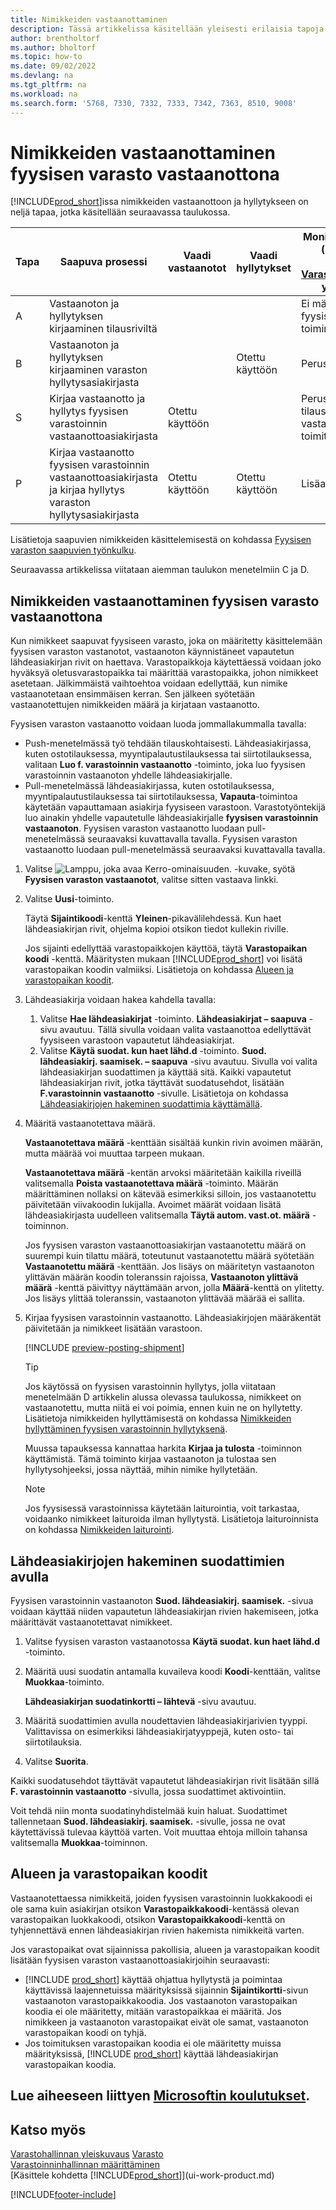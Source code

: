 ```yaml
---
title: Nimikkeiden vastaanottaminen
description: Tässä artikkelissa käsitellään yleisesti erilaisia tapoja vastaanottaa nimikkeitä fyysisessä varastossa fyysisen varaston vastaanottona.
author: brentholtorf
ms.author: bholtorf
ms.topic: how-to
ms.date: 09/02/2022
ms.devlang: na
ms.tgt_pltfrm: na
ms.workload: na
ms.search.form: '5768, 7330, 7332, 7333, 7342, 7363, 8510, 9008'
---
```

# <a name="receive-items-with-warehouse-receipts"></a>Nimikkeiden vastaanottaminen fyysisen varasto vastaanottona

[!INCLUDE[prod_short](includes/prod_short.md)]issa nimikkeiden vastaanottoon ja hyllytykseen on neljä tapaa, jotka käsitellään seuraavassa taulukossa.

|Tapa|Saapuva prosessi|Vaadi vastaanotot|Vaadi hyllytykset|Monimutkaisuustaso (lisätietoja on kohdassa [Varastoinninhallinnan yleiskatsaus](design-details-warehouse-management.md))|  
|------------|---------------------|--------------|----------------|------------|  
|A|Vastaanoton ja hyllytyksen kirjaaminen tilausriviltä|||Ei määritettyä fyysisen varaston toimintaa.|  
|B|Vastaanoton ja hyllytyksen kirjaaminen varaston hyllytysasiakirjasta||Otettu käyttöön|Perus: tilauksittain.|  
|S|Kirjaa vastaanotto ja hyllytys fyysisen varastoinnin vastaanottoasiakirjasta|Otettu käyttöön||Perus: useiden tilausten konsolidoitu vastaanoton ja toimituksen kirjaus.|  
|P|Kirjaa vastaanotto fyysisen varastoinnin vastaanottoasiakirjasta ja kirjaa hyllytys varaston hyllytysasiakirjasta|Otettu käyttöön|Otettu käyttöön|Lisäasetukset|  

Lisätietoja saapuvien nimikkeiden käsittelemisestä on kohdassa [Fyysisen varaston saapuvien työnkulku](design-details-inbound-warehouse-flow.md).

Seuraavassa artikkelissa viitataan aiemman taulukon menetelmiin C ja D.

## <a name="receive-items-with-a-warehouse-receipt"></a>Nimikkeiden vastaanottaminen fyysisen varasto vastaanottona

Kun nimikkeet saapuvat fyysiseen varasto, joka on määritetty käsittelemään fyysisen varaston vastanotot, vastaanoton käynnistäneet vapautetun lähdeasiakirjan rivit on haettava. Varastopaikkoja käytettäessä voidaan joko hyväksyä oletusvarastopaikka tai määrittää varastopaikka, johon nimikkeet asetetaan. Jälkimmäistä vaihtoehtoa voidaan edellyttää, kun nimike vastaanotetaan ensimmäisen kerran. Sen jälkeen syötetään vastaanotettujen nimikkeiden määrä ja kirjataan vastaanotto.  

Fyysisen varaston vastaanotto voidaan luoda jommallakummalla tavalla:

* Push-menetelmässä työ tehdään tilauskohtaisesti. Lähdeasiakirjassa, kuten ostotilauksessa, myyntipalautustilauksessa tai siirtotilauksessa, valitaan **Luo f. varastoinnin vastaanotto** -toiminto, joka luo fyysisen varastoinnin vastaanoton yhdelle lähdeasiakirjalle.
* Pull-menetelmässä lähdeasiakirjassa, kuten ostotilauksessa, myyntipalautustilauksessa tai siirtotilauksessa, **Vapauta**-toimintoa käytetään vapauttamaan asiakirja fyysiseen varastoon. Varastotyöntekijä luo ainakin yhdelle vapautetulle lähdeasiakirjalle **fyysisen varastoinnin vastaanoton**. Fyysisen varaston vastaanotto luodaan pull-menetelmässä seuraavaksi kuvattavalla tavalla. Fyysisen varaston vastaanotto luodaan pull-menetelmässä seuraavaksi kuvattavalla tavalla.

1. Valitse ![Lamppu, joka avaa Kerro-ominaisuuden.](media/ui-search/search_small.png "Kerro, mitä haluat tehdä") -kuvake, syötä **Fyysisen varaston vastaanotot**, valitse sitten vastaava linkki.  
2. Valitse **Uusi**-toiminto.  

    Täytä **Sijaintikoodi**-kenttä **Yleinen**-pikavälilehdessä. Kun haet lähdeasiakirjan rivit, ohjelma kopioi otsikon tiedot kullekin riville.

    Jos sijainti edellyttää varastopaikkojen käyttöä, täytä **Varastopaikan koodi** -kenttä. Määritysten mukaan [!INCLUDE[prod_short](includes/prod_short.md)] voi lisätä varastopaikan koodin valmiiksi. Lisätietoja on kohdassa [Alueen ja varastopaikan koodit](warehouse-how-receive-items.md#zone-and-bin-codes).  

3. Lähdeasiakirja voidaan hakea kahdella tavalla:

    1. Valitse **Hae lähdeasiakirjat** -toiminto. **Lähdeasiakirjat – saapuva** -sivu avautuu. Tällä sivulla voidaan valita vastaanottoa edellyttävät fyysiseen varastoon vapautetut lähdeasiakirjat.
    2. Valitse **Käytä suodat. kun haet lähd.d** -toiminto. **Suod. lähdeasiakirj. saamisek. – saapuva** -sivu avautuu. Sivulla voi valita lähdeasiakirjan suodattimen ja käyttää sitä. Kaikki vapautetut lähdeasiakirjan rivit, jotka täyttävät suodatusehdot, lisätään **F.varastoinnin vastaanotto** -sivulle. Lisätietoja on kohdassa [Lähdeasiakirjojen hakeminen suodattimia käyttämällä](warehouse-how-receive-items.md#how-to-use-filters-to-get-source-documents).

4. Määritä vastaanotettava määrä.

    **Vastaanotettava määrä** -kenttään sisältää kunkin rivin avoimen määrän, mutta määrää voi muuttaa tarpeen mukaan. 

    **Vastaanotettava määrä** -kentän arvoksi määritetään kaikilla riveillä valitsemalla **Poista vastaanotettava määrä** -toiminto. Määrän määrittäminen nollaksi on kätevää esimerkiksi silloin, jos vastaanotettu päivitetään viivakoodin lukijalla. Avoimet määrät voidaan lisätä lähdeasiakirjasta uudelleen valitsemalla **Täytä autom. vast.ot. määrä** -toiminnon.  

    Jos fyysisen varaston vastaanottoasiakirjan vastaanotettu määrä on suurempi kuin tilattu määrä, toteutunut vastaanotettu määrä syötetään **Vastaanotettu määrä** -kenttään. Jos lisäys on määritetyn vastaanoton ylittävän määrän koodin toleranssin rajoissa, **Vastaanoton ylittävä määrä** -kenttä päivittyy näyttämään arvon, jolla **Määrä**-kenttä on ylitetty. Jos lisäys ylittää toleranssin, vastaanoton ylittävää määrää ei sallita.

5. Kirjaa fyysisen varastoinnin vastaanotto. Lähdeasiakirjojen määräkentät päivitetään ja nimikkeet lisätään varastoon.  

    [!INCLUDE [preview-posting-shipment](includes/preview-posting-shipment.md)]

    > [!TIP]
    > Jos käytössä on fyysisen varastoinnin hyllytys, jolla viitataan menetelmään D artikkelin alussa olevassa taulukossa, nimikkeet on vastaanotettu, mutta niitä ei voi poimia, ennen kuin ne on hyllytetty. Lisätietoja nimikkeiden hyllyttämisestä on kohdassa [Nimikkeiden hyllyttäminen fyysisen varastoinnin hyllytyksenä](warehouse-how-to-put-items-away-with-warehouse-put-aways.md).
    >
    > Muussa tapauksessa kannattaa harkita **Kirjaa ja tulosta** -toiminnon käyttämistä. Tämä toiminto kirjaa vastaanoton ja tulostaa sen hyllytysohjeeksi, jossa näyttää, mihin nimike hyllytetään.

    > [!NOTE]  
    > Jos fyysisessä varastoinnissa käytetään laiturointia, voit tarkastaa, voidaanko nimikkeet laituroida ilman hyllytystä. Lisätietoja laituroinnista on kohdassa [Nimikkeiden laiturointi](warehouse-how-to-cross-dock-items.md).

## <a name="how-to-use-filters-to-get-source-documents"></a>Lähdeasiakirjojen hakeminen suodattimien avulla

Fyysisen varastoinnin vastaanoton **Suod. lähdeasiakirj. saamisek.** -sivua voidaan käyttää niiden vapautetun lähdeasiakirjan rivien hakemiseen, jotka määrittävät vastaanotettavat nimikkeet.

1. Valitse fyysisen varaston vastaanotossa **Käytä suodat. kun haet lähd.d** -toiminto.
2. Määritä uusi suodatin antamalla kuvaileva koodi **Koodi**-kenttään, valitse **Muokkaa**-toiminto.

    **Lähdeasiakirjan suodatinkortti – lähtevä** -sivu avautuu.

3. Määritä suodattimien avulla noudettavien lähdeasiakirjarivien tyyppi. Valittavissa on esimerkiksi lähdeasiakirjatyyppejä, kuten osto- tai siirtotilauksia.
4. Valitse **Suorita**.  

Kaikki suodatusehdot täyttävät vapautetut lähdeasiakirjan rivit lisätään sillä **F. varastoinnin vastaanotto** -sivulla, jossa suodattimet aktivointiin.

Voit tehdä niin monta suodatinyhdistelmää kuin haluat. Suodattimet tallennetaan **Suod. lähdeasiakirj. saamisek.** -sivulle, jossa ne ovat käytettävissä tulevaa käyttöä varten. Voit muuttaa ehtoja milloin tahansa valitsemalla **Muokkaa**-toiminnon.

## <a name="zone-and-bin-codes"></a>Alueen ja varastopaikan koodit

Vastaanotettaessa nimikkeitä, joiden fyysisen varastoinnin luokkakoodi ei ole sama kuin asiakirjan otsikon **Varastopaikkakoodi**-kentässä olevan varastopaikan luokkakoodi, otsikon **Varastopaikkakoodi**-kenttä on tyhjennettävä ennen lähdeasiakirjan rivien hakemista nimikkeitä varten.  
<!-- TBD, table with comparison of various options-->

Jos varastopaikat ovat sijainnissa pakollisia, alueen ja varastopaikan koodit lisätään fyysisen varaston vastaanottoasiakirjoihin seuraavasti:

* [!INCLUDE [prod_short](includes/prod_short.md)] käyttää ohjattua hyllytystä ja poimintaa käyttävissä laajennetuissa määrityksissä sijainnin **Sijaintikortti**-sivun vastaanoton varastopaikkakoodia. Jos vastaanoton varastopaikan koodia ei ole määritetty, mitään varastopaikkaa ei määritä. Jos nimikkeen ja vastaanoton varastopaikat eivät ole samat, vastaanoton varastopaikan koodi on tyhjä.
* Jos toimituksen varastopaikan koodia ei ole määritetty muissa määrityksissä, [!INCLUDE [prod_short](includes/prod_short.md)] käyttää lähdeasiakirjan varastopaikan koodia.

## <a name="see-related-microsoft-training"></a>Lue aiheeseen liittyen [Microsoftin koulutukset](/training/modules/receive-invoice-dynamics-d365-business-central/index).

## <a name="see-also"></a>Katso myös

[Varastohallinnan yleiskuvaus](design-details-warehouse-management.md)
[Varasto](inventory-manage-inventory.md)  
[Varastoinninhallinnan määrittäminen](warehouse-setup-warehouse.md)  
[Käsittele kohdetta [!INCLUDE[prod_short](includes/prod_short.md)]](ui-work-product.md)  

[!INCLUDE[footer-include](includes/footer-banner.md)]
